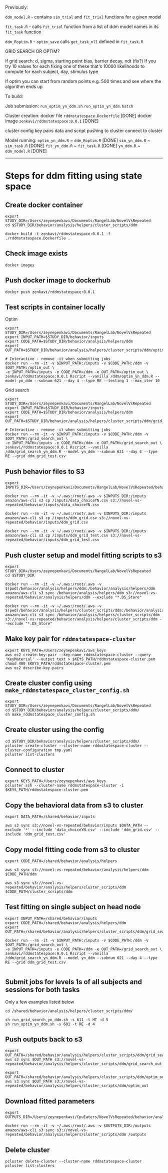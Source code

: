 Previously:

`ddm_model.R` - contains `sim_trial` and `fit_trial` functions for a given model

`fit_task.R` - calls `fit_trial` function from a list of ddm model names in its `fit_task` function

`ddm_Roptim.R` - `optim_save` calls `get_task_nll` defined in `fit_task.R`

GRID SEARCH OR OPTIM?

If grid search: d, sigma, starting point bias, barrier decay, ndt (fix?)
If you try 10 values for each fixing one of these that's 10000 likelihoods to compute for each subject, day, stimulus type

If optim you can start from random points e.g. 500 times and see where the algorithm ends up

To build:

Job submission:
`run_optim_yn_ddm.sh`
`run_optim_yn_ddm.batch`

Cluster creation:
docker file  `rddmstatespace.Dockerfile` [DONE]
docker image `zenkavi/rddmstatespace:0.0.1` [DONE]

cluster config
key pairs
data and script pushing to cluster
connect to cluster

Model running:
`optim_yn_ddm.R` ~ `ddm_Roptim.R` [DONE]
`sim_yn_ddm.R` ~ `sim_task.R` [DONE]
`fit_yn_ddm.R` ~ `fit_task.R` [DONE]
`yn_ddm.R` ~ `ddm_model.R` [DONE]

------------------------------------------------------------------------------------------------

# Steps for ddm fitting using state space

## Create docker container

```
export STUDY_DIR=/Users/zeynepenkavi/Documents/RangelLab/NovelVsRepeated
cd $STUDY_DIR/behavior/analysis/helpers/cluster_scripts/ddm

docker build -t zenkavi/rddmstatespace:0.0.1 -f ./rddmstatespace.Dockerfile .
```

## Check image exists

```
docker images
```

## Push docker image to dockerhub

```
docker push zenkavi/rddmstatespace:0.0.1
```

## Test scripts in container locally

Optim

```
export STUDY_DIR=/Users/zeynepenkavi/Documents/RangelLab/NovelVsRepeated
export INPUT_PATH=$STUDY_DIR/behavior/inputs
export CODE_PATH=$STUDY_DIR/behavior/analysis/helpers/ddm
export OUT_PATH=$STUDY_DIR/behavior/analysis/helpers/cluster_scripts/ddm/optim_out

# Interactive - remove -it when submitting jobs
docker run --rm -it -v $INPUT_PATH:/inputs -v $CODE_PATH:/ddm -v $OUT_PATH:/optim_out \
-e INPUT_PATH=/inputs -e CODE_PATH=/ddm -e OUT_PATH=/optim_out \
zenkavi/rddmstatespace:0.0.1 Rscript --vanilla /ddm/optim_yn_ddm.R --model yn_ddm --subnum 621 --day 4 --type RE --testing 1 --max_iter 10
```

Grid search

```
export STUDY_DIR=/Users/zeynepenkavi/Documents/RangelLab/NovelVsRepeated
export INPUT_PATH=$STUDY_DIR/behavior/inputs
export CODE_PATH=$STUDY_DIR/behavior/analysis/helpers/ddm
export OUT_PATH=$STUDY_DIR/behavior/analysis/helpers/cluster_scripts/ddm/grid_search_out

# Interactive - remove -it when submitting jobs
docker run --rm -it -v $INPUT_PATH:/inputs -v $CODE_PATH:/ddm -v $OUT_PATH:/grid_search_out \
-e INPUT_PATH=/inputs -e CODE_PATH=/ddm -e OUT_PATH=/grid_search_out \
zenkavi/rddmstatespace:0.0.1 Rscript --vanilla /ddm/grid_search_yn_ddm.R --model yn_ddm --subnum 621 --day 4 --type RE --grid ddm_grid_test.csv
```

## Push behavior files to S3

```
export INPUTS_DIR=/Users/zeynepenkavi/Documents/RangelLab/NovelVsRepeated/behavior/inputs

docker run --rm -it -v ~/.aws:/root/.aws -v $INPUTS_DIR:/inputs amazon/aws-cli s3 cp /inputs/data_choiceYN.csv s3://novel-vs-repeated/behavior/inputs/data_choiceYN.csv

docker run --rm -it -v ~/.aws:/root/.aws -v $INPUTS_DIR:/inputs amazon/aws-cli s3 cp /inputs/ddm_grid.csv s3://novel-vs-repeated/behavior/inputs/ddm_grid.csv

docker run --rm -it -v ~/.aws:/root/.aws -v $INPUTS_DIR:/inputs amazon/aws-cli s3 cp /inputs/ddm_grid_test.csv s3://novel-vs-repeated/behavior/inputs/ddm_grid_test.csv
```

## Push cluster setup and model fitting scripts to s3

```
export STUDY_DIR=/Users/zeynepenkavi/Documents/RangelLab/NovelVsRepeated
cd $STUDY_DIR

docker run --rm -it -v ~/.aws:/root/.aws -v $(pwd)/behavior/analysis/helpers/ddm:/behavior/analysis/helpers/ddm amazon/aws-cli s3 sync /behavior/analysis/helpers/ddm s3://novel-vs-repeated/behavior/analysis/helpers/ddm --exclude "*.DS_Store"

docker run --rm -it -v ~/.aws:/root/.aws -v $(pwd)/behavior/analysis/helpers/cluster_scripts/ddm:/behavior/analysis/helpers/cluster_scripts/ddm amazon/aws-cli s3 sync /behavior/analysis/helpers/cluster_scripts/ddm s3://novel-vs-repeated/behavior/analysis/helpers/cluster_scripts/ddm --exclude "*.DS_Store"
```

## Make key pair for `rddmstatespace-cluster`

```
export KEYS_PATH=/Users/zeynepenkavi/aws_keys
aws ec2 create-key-pair --key-name rddmstatespace-cluster --query 'KeyMaterial' --output text > $KEYS_PATH/rddmstatespace-cluster.pem
chmod 400 $KEYS_PATH/rddmstatespace-cluster.pem
aws ec2 describe-key-pairs
```

## Create cluster config using `make_rddmstatespace_cluster_config.sh`

```
export STUDY_DIR=/Users/zeynepenkavi/Documents/RangelLab/NovelVsRepeated
cd $STUDY_DIR/behavior/analysis/helpers/cluster_scripts/ddm/
sh make_rddmstatespace_cluster_config.sh
```

## Create cluster using the config

```
cd $STUDY_DIR/behavior/analysis/helpers/cluster_scripts/ddm/
pcluster create-cluster --cluster-name rddmstatespace-cluster --cluster-configuration tmp.yaml
pcluster list-clusters
```

## Connect to cluster

```
export KEYS_PATH=/Users/zeynepenkavi/aws_keys
pcluster ssh --cluster-name rddmstatespace-cluster -i $KEYS_PATH/rddmstatespace-cluster.pem
```

## Copy the behavioral data from s3 to cluster

```
export DATA_PATH=/shared/behavior/inputs

aws s3 sync s3://novel-vs-repeated/behavior/inputs $DATA_PATH --exclude '*' --include 'data_choiceYN.csv' --include 'ddm_grid.csv' --include 'ddm_grid_test.csv'
```

## Copy model fitting code from s3 to cluster

```
export CODE_PATH=/shared/behavior/analysis/helpers

aws s3 sync s3://novel-vs-repeated/behavior/analysis/helpers/ddm $CODE_PATH/ddm

aws s3 sync s3://novel-vs-repeated/behavior/analysis/helpers/cluster_scripts/ddm $CODE_PATH/cluster_scripts/ddm
```

## Test fitting on single subject on head node

```
export INPUT_PATH=/shared/behavior/inputs
export CODE_PATH=/shared/behavior/analysis/helpers/ddm
export OUT_PATH=/shared/behavior/analysis/helpers/cluster_scripts/ddm/grid_search_out

docker run --rm -it -v $INPUT_PATH:/inputs -v $CODE_PATH:/ddm -v $OUT_PATH:/grid_search_out \
-e INPUT_PATH=/inputs -e CODE_PATH=/ddm -e OUT_PATH=/grid_search_out \
zenkavi/rddmstatespace:0.0.1 Rscript --vanilla /ddm/grid_search_yn_ddm.R --model yn_ddm --subnum 621 --day 4 --type RE --grid ddm_grid_test.csv


```

## Submit jobs for levels 1s of all subjects and sessions for both tasks

Only a few examples listed below

```
cd /shared/behavior/analysis/helpers/cluster_scripts/ddm/

sh run_grid_search_yn_ddm.sh -s 611 -t HT -d 5
sh run_optim_yn_ddm.sh -s 601 -t RE -d 4
```

## Push outputs back to s3

```
export OUT_PATH=/shared/behavior/analysis/helpers/cluster_scripts/ddm/grid_search_out
aws s3 sync $OUT_PATH s3://novel-vs-repeated/behavior/analysis/helpers/cluster_scripts/ddm/grid_search_out

export OUT_PATH=/shared/behavior/analysis/helpers/cluster_scripts/ddm/optim_out
aws s3 sync $OUT_PATH s3://novel-vs-repeated/behavior/analysis/helpers/cluster_scripts/ddm/optim_out
```

## Download fitted parameters

```
export OUTPUTS_DIR=/Users/zeynepenkavi/CpuEaters/NovelVsRepeated/behavior/analysis/helpers/cluster_scripts/ddm

docker run --rm -it -v ~/.aws:/root/.aws -v $OUTPUTS_DIR:/outputs amazon/aws-cli s3 sync s3://novel-vs-repeated/behavior/analysis/helpers/cluster_scripts/ddm /outputs
```

## Delete cluster

```
pcluster delete-cluster --cluster-name rddmstatespace-cluster
pcluster list-clusters
```
